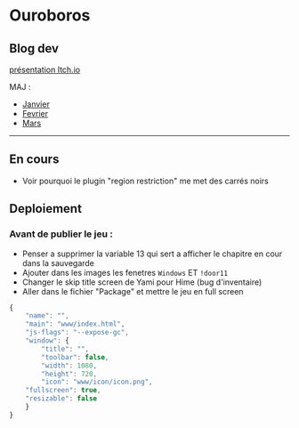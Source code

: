 # Ouroboros
## Blog dev
[présentation Itch.io](https://kingdo.itch.io/ouroboros)

MAJ :
- [Janvier](https://kingdo.itch.io/ouroboros/devlog/336301/dev-blog-start)
- [Fevrier](https://kingdo.itch.io/ouroboros/devlog/344377/fevrier)
- [Mars](https://kingdo.itch.io/ouroboros/devlog/352442/mars)
------------
## En cours
- Voir pourquoi le plugin "region restriction" me met des carrés noirs 

## Deploiement
### Avant de publier le jeu :
- Penser a supprimer la variable 13 qui sert a afficher le chapitre en cour dans la sauvegarde
- Ajouter dans les images les fenetres `Windows` ET ``!door11``
- Changer le skip title screen de Yami pour Hime (bug d'inventaire)
- Aller dans le fichier "Package" et mettre le jeu en full screen
```js
{
    "name": "",
    "main": "www/index.html",
    "js-flags": "--expose-gc",
    "window": {
        "title": "",
        "toolbar": false,
        "width": 1080,
        "height": 720,
        "icon": "www/icon/icon.png",
	"fullscreen": true,
	"resizable": false
    }
}
```

